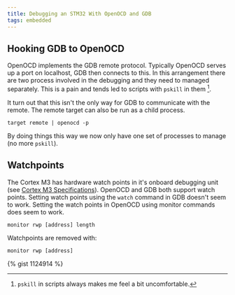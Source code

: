 ```yaml
---
title: Debugging an STM32 With OpenOCD and GDB
tags: embedded
---
```


## Hooking GDB to OpenOCD

OpenOCD implements the GDB remote protocol. Typically OpenOCD serves up a port
on localhost, GDB then connects to this. In this arrangement there are two
process involved in the debugging and they need to managed separately. This is
a pain and tends led to scripts with `pskill` in them [^1].

It turn out that this isn't the only way for GDB to communicate with the
remote. The remote target can also be run as a child process.

    target remote | openocd -p

By doing things this way we now only have one set of processes to manage (no
more `pskill`).

## Watchpoints

The Cortex M3 has hardware watch points in it's onboard debugging unit
(see [Cortex M3 Specifications][cortex-m3]).
OpenOCD and GDB both support watch points. Setting watch points using the
`watch` command in GDB doesn't seem to work. Setting the watch points in
OpenOCD using monitor commands does seem to work.

    monitor rwp [address] length

Watchpoints are removed with:

    monitor rwp [address]

{% gist 1124914 %}

[^1]: `pskill` in scripts always makes me feel a bit uncomfortable.

[cortex-m3]: http://www.arm.com/products/processors/cortex-m/cortex-m3.php
